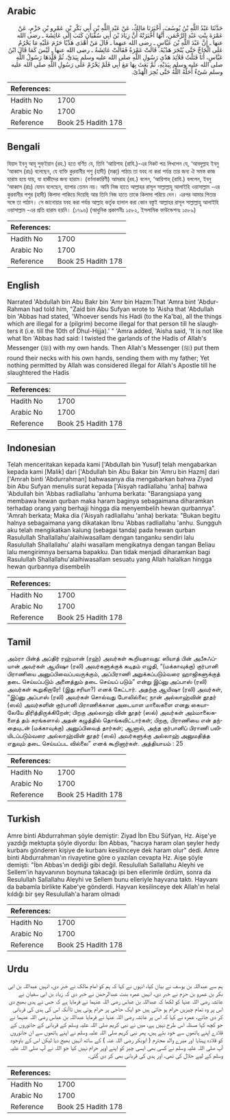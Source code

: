 ## Arabic


<div dir="rtl" lang="ar" style={{fontSize:'larger',backgroundColor:'#f8f9fa',padding:20}}>
حَدَّثَنَا عَبْدُ اللَّهِ بْنُ يُوسُفَ، أَخْبَرَنَا مَالِكٌ، عَنْ عَبْدِ اللَّهِ بْنِ أَبِي بَكْرِ بْنِ عَمْرِو بْنِ حَزْمٍ، عَنْ عَمْرَةَ بِنْتِ عَبْدِ الرَّحْمَنِ، أَنَّهَا أَخْبَرَتْهُ أَنَّ زِيَادَ بْنَ أَبِي سُفْيَانَ كَتَبَ إِلَى عَائِشَةَ ـ رضى الله عنها ـ إِنَّ عَبْدَ اللَّهِ بْنَ عَبَّاسٍ ـ رضى الله عنهما ـ قَالَ مَنْ أَهْدَى هَدْيًا حَرُمَ عَلَيْهِ مَا يَحْرُمُ عَلَى الْحَاجِّ حَتَّى يُنْحَرَ هَدْيُهُ‏.‏ قَالَتْ عَمْرَةُ فَقَالَتْ عَائِشَةُ ـ رضى الله عنها ـ لَيْسَ كَمَا قَالَ ابْنُ عَبَّاسٍ، أَنَا فَتَلْتُ قَلاَئِدَ هَدْىِ رَسُولِ اللَّهِ صلى الله عليه وسلم بِيَدَىَّ، ثُمَّ قَلَّدَهَا رَسُولُ اللَّهِ صلى الله عليه وسلم بِيَدَيْهِ، ثُمَّ بَعَثَ بِهَا مَعَ أَبِي فَلَمْ يَحْرُمْ عَلَى رَسُولِ اللَّهِ صلى الله عليه وسلم شَىْءٌ أَحَلَّهُ اللَّهُ حَتَّى نُحِرَ الْهَدْىُ‏.‏
</div>
<div style={{backgroundColor:'#f8f9fa',padding:20, marginBottom: 10}}><table> <thead> <tr> <th>References:</th> <th></th> </tr> </thead> <tbody><tr><td>Hadith No</td><td>1700</td></tr><tr><td>Arabic No</td><td>1700</td></tr><tr><td>Reference</td><td>Book 25 Hadith 178</td></tr></tbody></table></div>

## Bengali


<div dir="ltr" lang="bn" style={{fontSize:'larger',backgroundColor:'#f8f9fa',padding:20}}>
যিয়াদ ইবনু আবূ সুফ্ইয়ান (রহ.) হতে বর্ণিত যে, তিনি ‘আয়িশাহ (রাযি.)-এর নিকট পত্র লিখলেন যে, ‘আবদুল্লাহ ইবনু ‘আব্বাস (রাঃ) বলেছেন, যে ব্যক্তি কুরবানীর পশু (হাদী) (মক্কা্) পাঠায় তা যবহ না করা পর্যন্ত তার জন্য ঐ সমস্ত কাজ হারাম হয়ে যায়, যা হাজীদের জন্য হারাম। (বর্ণনাকারিণী) আমরাহ (রহ.) বলেন, ‘আয়িশাহ্ (রাযি.) বললেন, ইবনু ‘আব্বাস (রাঃ) যেমন বলেছেন, ব্যাপার তেমন নয়। আমি নিজ হাতে আল্লাহর রাসূল সাল্লাল্লাহু আলাইহি ওয়াসাল্লাম -এর কুরবানীর পশুর (হাদী) কিলাদা পাকিয়ে দিয়েছি আর তিনি নিজ হাতে তাকে কিলাদা পরিয়ে দেন। এরপর আমার পিতার সঙ্গে তা পাঠান। সে জানোয়ার যবহ করা পর্যন্ত আল্লাহ কর্তৃক হালাল করা কোন বস্তুই আল্লাহর রাসূল সাল্লাল্লাহু আলাইহি ওয়াসাল্লাম -এর প্রতি হারাম হয়নি। (১৭৯৬) (আধুনিক প্রকাশনীঃ ১৫৮২, ইসলামিক ফাউন্ডেশনঃ ১৫৮৯)
</div>
<div style={{backgroundColor:'#f8f9fa',padding:20, marginBottom: 10}}><table> <thead> <tr> <th>References:</th> <th></th> </tr> </thead> <tbody><tr><td>Hadith No</td><td>1700</td></tr><tr><td>Arabic No</td><td>1700</td></tr><tr><td>Reference</td><td>Book 25 Hadith 178</td></tr></tbody></table></div>

## English


<div dir="ltr" lang="en" style={{fontSize:'larger',backgroundColor:'#f8f9fa',padding:20}}>
Narrated 'Abdullah bin Abu Bakr bin 'Amr bin Hazm:That 'Amra bint 'Abdur-Rahman had told him, "Zaid bin Abu Sufyan wrote to 'Aisha that 'Abdullah bin 'Abbas had stated, 'Whoever sends his Hadi (to the Ka'ba), all the things which are illegal for a (pilgrim) become illegal for that person till he slaughters it (i.e. till the 10th of Dhul-Hijja).' " 'Amra added, 'Aisha said, 'It is not like what Ibn 'Abbas had said: I twisted the garlands of the Hadis of Allah's Messenger (ﷺ) with my own hands. Then Allah's Messenger (ﷺ) put them round their necks with his own hands, sending them with my father; Yet nothing permitted by Allah was considered illegal for Allah's Apostle till he slaughtered the Hadis
</div>
<div style={{backgroundColor:'#f8f9fa',padding:20, marginBottom: 10}}><table> <thead> <tr> <th>References:</th> <th></th> </tr> </thead> <tbody><tr><td>Hadith No</td><td>1700</td></tr><tr><td>Arabic No</td><td>1700</td></tr><tr><td>Reference</td><td>Book 25 Hadith 178</td></tr></tbody></table></div>

## Indonesian


<div dir="ltr" lang="id" style={{fontSize:'larger',backgroundColor:'#f8f9fa',padding:20}}>
Telah menceritakan kepada kami ['Abdullah bin Yusuf] telah mengabarkan kepada kami [Malik] dari ['Abdullah bin Abu Bakar bin 'Amru bin Hazm] dari ['Amrah binti 'Abdurrahman] bahwasanya dia mengabarkan bahwa Ziyad bin Abu Sufyan menulis surat kepada ['Aisyah radliallahu 'anha] bahwa 'Abdullah bin 'Abbas radliallahu 'anhuma berkata: "Barangsiapa yang membawa hewan qurban maka haram baginya sebagaimana diharamkan terhadap orang yang berhajji hingga dia menyembelih hewan qurbannya". 'Amrah berkata; Maka dia ('Aisyah radliallahu 'anha) berkata: "Bukan begitu halnya sebagaimana yang dikatakan Ibnu 'Abbas radliallahu 'anhu. Sungguh aku telah mengikatkan kalung (sebagai tanda) pada hewan qurban Rasulullah Shallallahu'alaihiwasallam dengan tanganku sendiri lalu Rasulullah Shallallahu' alaihi wasallam mengikatnya dengan tangan Beliau lalu mengirimnya bersama bapakku. Dan tidak menjadi diharamkan bagi Rasulullah Shallallahu'alaihiwasallam sesuatu yang Allah halalkan hingga hewan qurbannya disembelih
</div>
<div style={{backgroundColor:'#f8f9fa',padding:20, marginBottom: 10}}><table> <thead> <tr> <th>References:</th> <th></th> </tr> </thead> <tbody><tr><td>Hadith No</td><td>1700</td></tr><tr><td>Arabic No</td><td>1700</td></tr><tr><td>Reference</td><td>Book 25 Hadith 178</td></tr></tbody></table></div>

## Tamil


<div dir="ltr" lang="ta" style={{fontSize:'larger',backgroundColor:'#f8f9fa',padding:20}}>
அம்ரா பின்த் அப்திர் ரஹ்மான் (ரஹ்) அவர்கள் கூறியதாவது: ஸியாத் பின் அபீசுஃப்யான் அவர்கள் ஆயிஷா (ரலி) அவர்களுக்குக் கடிதம் எழுதி, “(மக்காவுக்கு) குர்பானி பிராணியை அனுப்பிவைப்பவருக்கும், அப்பிராணி அறுக்கப்படும்வரை ஹாஜிகளுக்குத் தடை செய்யப்படும் அனைத்தும் தடை செய்யப் படும்” என்று இப்னு அப்பாஸ் (ரலி) அவர்கள் கூறுகிறாரே! (இது சரியா?) எனக் கேட்டார். அதற்கு ஆயிஷா (ரலி) அவர்கள், “இப்னு அப்பாஸ் (ரலி) அவர்கள் சொல்வது போலில்லை; நான் அல்லாஹ்வின் தூதர் (ஸல்) அவர்களின் குர்பானி பிராணிக்கான அடையாள மாலைகளை எனது கையாலேயே திரித்திருக்கிறேன்; பிறகு அல்லாஹ் வின் தூதர் (ஸல்) அவர்கள் அம்மாலைகளைத் தம் கரங்களால் அதன் கழுத்தில் தொங்கவிட்டார்கள்; பிறகு, பிராணியை என் தந்தையுடன் (மக்காவுக்கு) அனுப்பிவைத் தார்கள்; ஆனால், அந்த குர்பானிப் பிராணி பலியிடப்படும்வரை அல்லாஹ்வின் தூதர் (ஸல்) அவர்களுக்கு அல்லாஹ் அனுமதித்த எதுவும் தடை செய்யப்பட வில்லை” எனக் கூறினார்கள். அத்தியாயம் : 25
</div>
<div style={{backgroundColor:'#f8f9fa',padding:20, marginBottom: 10}}><table> <thead> <tr> <th>References:</th> <th></th> </tr> </thead> <tbody><tr><td>Hadith No</td><td>1700</td></tr><tr><td>Arabic No</td><td>1700</td></tr><tr><td>Reference</td><td>Book 25 Hadith 178</td></tr></tbody></table></div>

## Turkish


<div dir="ltr" lang="tr" style={{fontSize:'larger',backgroundColor:'#f8f9fa',padding:20}}>
Amre binti Abdurrahman şöyle demiştir: Ziyad İbn Ebu Süfyan, Hz. Aişe'ye yazdığı mektupta şöyle diyordu: İbn Abbas, "hacıya haram olan şeyler hedy kurbanı gönderen kişiye de kurbanı kesilinceye dek haram olur" dedi. Amre binti Abdurrahman'ın rivayetine göre o yazılan cevapta Hz. Aişe şöyle demişti: "İbn Abbas'ın dediği gibi değil. Resulullah Sallallahu Aleyhi ve Sellem'in hayvanının boynuna takacağı ipi ben ellerimle ördüm, sonra da Resulullah Sallallahu Aleyhi ve Sellem bunu elleriyle hayvana taktı. Hayvanı da babamla birlikte Kabe'ye gönderdi. Hayvan kesilinceye dek Allah'ın helal kıldığı bir şey Resulullah'a haram olmadı
</div>
<div style={{backgroundColor:'#f8f9fa',padding:20, marginBottom: 10}}><table> <thead> <tr> <th>References:</th> <th></th> </tr> </thead> <tbody><tr><td>Hadith No</td><td>1700</td></tr><tr><td>Arabic No</td><td>1700</td></tr><tr><td>Reference</td><td>Book 25 Hadith 178</td></tr></tbody></table></div>

## Urdu


<div dir="rtl" lang="ur" style={{fontSize:'larger',backgroundColor:'#f8f9fa',padding:20}}>
ہم سے عبداللہ بن یوسف نے بیان کیا، انہوں نے کہا کہ ہم کو امام مالک نے خبر دی، انہیں عبداللہ بن ابی بکر بن عمرو بن حزم نے خبر دی، انہیں عمرہ بنت عبدالرحمٰن نے خبر دی کہ زیاد بن ابی سفیان نے عائشہ رضی اللہ عنہا کو لکھا کہ عبداللہ بن عباس رضی اللہ عنہما نے فرمایا ہے کہ جس نے ہدی بھیج دی اس پر وہ تمام چیزیں حرام ہو جاتی ہیں جو ایک حاجی پر حرام ہوتی ہیں تاآنکہ اس کی ہدی کی قربانی کر دی جائے، عمرہ نے کہا کہ اس پر عائشہ رضی اللہ عنہا نے فرمایا عبداللہ بن عباس رضی اللہ عنہما نے جو کچھ کہا مسئلہ اس طرح نہیں ہے، میں نے نبی کریم صلی اللہ علیہ وسلم کے قربانی کے جانوروں کے قلادے اپنے ہاتھوں سے خود بٹے ہیں، پھر نبی کریم صلی اللہ علیہ وسلم نے اپنے ہاتھوں سے ان جانوروں کو قلادہ پہنایا اور میرے والد محترم ( ابوبکر رضی اللہ عنہ ) کے ساتھ انہیں بھیج دیا لیکن اس کے باوجود آپ صلی اللہ علیہ وسلم نے کسی بھی ایسی چیز کو اپنے اوپر حرام نہیں کیا جو اللہ نے آپ صلی اللہ علیہ وسلم کے لیے حلال کی تھی، اور ہدی کی قربانی بھی کر دی گئی۔
</div>
<div style={{backgroundColor:'#f8f9fa',padding:20, marginBottom: 10}}><table> <thead> <tr> <th>References:</th> <th></th> </tr> </thead> <tbody><tr><td>Hadith No</td><td>1700</td></tr><tr><td>Arabic No</td><td>1700</td></tr><tr><td>Reference</td><td>Book 25 Hadith 178</td></tr></tbody></table></div>